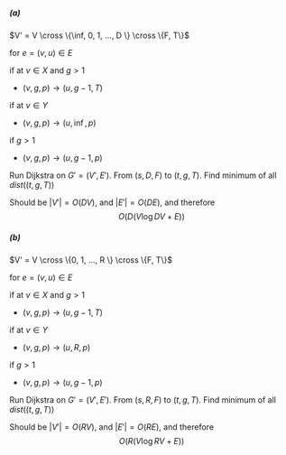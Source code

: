 ##### (a)

$V' = V \cross \{\inf, 0, 1, ..., D \} \cross \{F, T\}$

for $e = (v, u) \in E$

if at $v \in X$ and $g > 1$

* $(v, g, p) \to (u, g - 1, T)$

if at $v \in Y$

* $(v, g, p) \to (u, \inf, p)$

if $g > 1$

* $(v, g, p) \to (u, g - 1, p)$

Run Dijkstra on $G' = (V', E')$. From $(s, D, F)$ to $(t, g, T)$. Find minimum of all $dist((t, g, T))$

Should be $|V'| = O(DV)$, and $|E'| = O(DE)$, and therefore
$$
O(D(V\log DV + E))
$$

##### (b)

$V' = V \cross \{0, 1, ..., R \} \cross \{F, T\}$

for $e = (v, u) \in E$

if at $v \in X$ and $g > 1$

* $(v, g, p) \to (u, g - 1, T)$

if at $v \in Y$

* $(v, g, p) \to (u, R, p)$

if $g > 1$

* $(v, g, p) \to (u, g - 1, p)$

Run Dijkstra on $G' = (V', E')$. From $(s, R, F)$ to $(t, g, T)$. Find minimum of all $dist((t, g, T))$

Should be $|V'| = O(RV)$, and $|E'| = O(RE)$, and therefore
$$
O(R(V\log RV + E))
$$